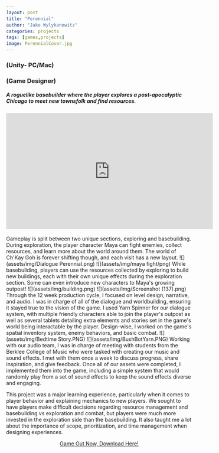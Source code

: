 ```yaml
---
layout: post
title: "Perennial"
author: "Jake Wylykanowitz"
categories: projects
tags: [games,projects]
image: PerennialCover.jpg
---
```


### (Unity- PC/Mac)
### (Game Designer)
##### A roguelike basebuilder where the player explores a post-apocalyptic Chicago to meet new townsfolk and find resources.

<p align = "center"><iframe width="560" height="315" src="https://www.youtube.com/embed/EwRKUGWPt04" title="PERENNIAL Trailer" 
frameborder="0" allow="accelerometer; autoplay; clipboard-write; encrypted-media; gyroscope; picture-in-picture; web-share" allowfullscreen></iframe></p>
Gameplay is split between two unique sections, exploring and basebuilding. During exploration, the player character Maya can fight enemies, collect resources, and learn more about the world around them. The world of Ch'Kay Goh is forever shifting though, and each visit has a new layout. 
![](assets/img/Dialogue Perennial.png)
![](assets/img/maya fight/png)
While basebuilding, players can use the resources collected by exploring to build new buildings, each with their own unique effects during the exploration section. Some can even introduce new characters to Maya's growing outpost! 
![](assets/img/building.png)
![](assets/img/Screenshot (137).png)
Through the 12 week production cycle, I focused on level design, narrative, and audio. I was in charge of all of the dialogue and worldbuilding, ensuring it stayed true to the vision of the game. I used Yarn Spinner for our dialogue system, with multiple friendly characters able to join the player's outpost as well as several tablets detailing extra elements and stories set in the game's world being interactable by the player. Design-wise, I worked on the game's spatial inventory system, enemy behaviors, and basic combat. 
![](assets/img/Bedtime Story.PNG)
![](assets/img/BushBotYarn.PNG)
Working with our audio team, I was in charge of meeting with students from the Berklee College of Music who were tasked with creating our music and sound effects. I met with them once a week to discuss progress, share inspiration, and give feedback. Once all of our assets were completed, I implemented them into the game, including a simple system that would randomly play from a set of sound effects to keep the sound effects diverse and engaging.

This project was a major learning experience, particularly when it comes to player behavior and explaining mechanics to new players. We sought to have players make difficult decisions regarding resource management and basebuilding vs exploration and combat, but players were much more invested in the exploration side than the basebuilding. It also taught me a lot about the importance of scope, prioritization, and time management when designing experiences.
<p align = "center"><a href = "https://lsyu.itch.io/perennial">Game Out Now, Download Here!</a></p>
